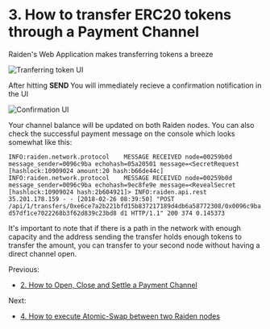 
<h1>3. How to transfer ERC20 tokens through a Payment Channel </h1>

Raiden's Web Application makes transferring tokens a breeze 

![Tranferring token UI](https://github.com/dopetard/Raiden-ERC20-Atomic-Swap-POC-/blob/master/Screen%20Shot%202018-02-26%20at%204.39.37%20PM.png)

After hitting <b> SEND </b> You will immediately recieve a confirmation notification in the UI 

![Confirmation UI](https://github.com/dopetard/Raiden-ERC20-Atomic-Swap-POC-/blob/master/Screen%20Shot%202018-02-26%20at%204.39.51%20PM.png) 

Your channel balance will be updated on both Raiden nodes. You can also check the successful payment message on the console which looks somewhat like this:

` INFO:raiden.network.protocol    MESSAGE RECEIVED node=00259b0d message_sender=0096c9ba echohash=05a20501 message=<SecretRequest [hashlock:10909024 amount:20 hash:b66de44c]
INFO:raiden.network.protocol    MESSAGE RECEIVED node=00259b0d message_sender=0096c9ba echohash=9ec8fe9e message=<RevealSecret [hashlock:10909024 hash:2b604921]>
INFO:raiden.api.rest    35.201.178.159 - - [2018-02-26 08:39:50] "POST /api/1/transfers/0xe6ce7a2b221bfd15b837217189d4db6a58772308/0x0096c9bad57df1ce7022268b3f62d839c23bd8
d1 HTTP/1.1" 200 374 0.145373 `

It's important to note that if there is a path in the network with enough capacity and the address sending the transfer holds enough tokens to transfer the amount, you can transfer to your second node without having a direct channel open.

Previous:
* [2. How to Open, Close and Settle a Payment Channel](https://github.com/dopetard/Raiden-ERC20-Atomic-Swap-POC-/blob/master/OpenChannel.md)

Next:
* [4. How to execute Atomic-Swap between two Raiden nodes](https://github.com/dopetard/Raiden-ERC20-Atomic-Swap-POC-/blob/master/AtomicSwap.md)
